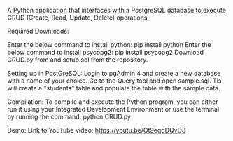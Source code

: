 A Python application that interfaces with a PostgreSQL database to execute CRUD (Create, Read, Update, Delete) operations.

Required Downloads:

Enter the below command to install python: pip install python
Enter the below command to install psycopg2: pip install psycopg2
Download CRUD.py from and setup.sql from the repository.

Setting up in PostGreSQL:
Login to pgAdmin 4 and create a new database with a name of your choice. Go to the Query tool and open sample.sql. Tis will create a "students" table and populate the table with the sample data.

Compilation:
To compile and execute the Python program, you can either run it using your Integrated Development Environment or use the terminal by running the command: python CRUD.py

Demo:
Link to YouTube video: https://youtu.be/Ot9eqdDQvD8
